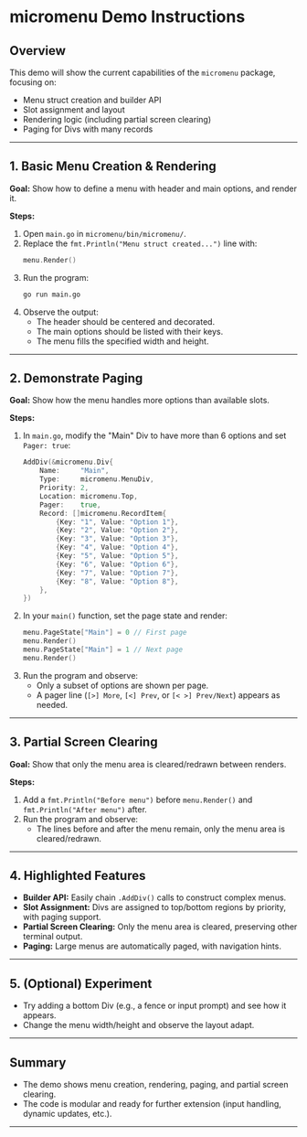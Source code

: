 # micromenu Demo Instructions

## Overview

This demo will show the current capabilities of the `micromenu` package, focusing on:
- Menu struct creation and builder API
- Slot assignment and layout
- Rendering logic (including partial screen clearing)
- Paging for Divs with many records

---

## 1. Basic Menu Creation & Rendering

**Goal:** Show how to define a menu with header and main options, and render it.

**Steps:**
1. Open `main.go` in `micromenu/bin/micromenu/`.
2. Replace the `fmt.Println("Menu struct created...")` line with:
   ```go
   menu.Render()
   ```
3. Run the program:
   ```sh
   go run main.go
   ```
4. Observe the output:  
   - The header should be centered and decorated.
   - The main options should be listed with their keys.
   - The menu fills the specified width and height.

---

## 2. Demonstrate Paging

**Goal:** Show how the menu handles more options than available slots.

**Steps:**
1. In `main.go`, modify the "Main" Div to have more than 6 options and set `Pager: true`:
   ```go
   AddDiv(&micromenu.Div{
       Name:     "Main",
       Type:     micromenu.MenuDiv,
       Priority: 2,
       Location: micromenu.Top,
       Pager:    true,
       Record: []micromenu.RecordItem{
           {Key: "1", Value: "Option 1"},
           {Key: "2", Value: "Option 2"},
           {Key: "3", Value: "Option 3"},
           {Key: "4", Value: "Option 4"},
           {Key: "5", Value: "Option 5"},
           {Key: "6", Value: "Option 6"},
           {Key: "7", Value: "Option 7"},
           {Key: "8", Value: "Option 8"},
       },
   })
   ```
2. In your `main()` function, set the page state and render:
   ```go
   menu.PageState["Main"] = 0 // First page
   menu.Render()
   menu.PageState["Main"] = 1 // Next page
   menu.Render()
   ```
3. Run the program and observe:
   - Only a subset of options are shown per page.
   - A pager line (`[>] More`, `[<] Prev`, or `[< >] Prev/Next`) appears as needed.

---

## 3. Partial Screen Clearing

**Goal:** Show that only the menu area is cleared/redrawn between renders.

**Steps:**
1. Add a `fmt.Println("Before menu")` before `menu.Render()` and `fmt.Println("After menu")` after.
2. Run the program and observe:
   - The lines before and after the menu remain, only the menu area is cleared/redrawn.

---

## 4. Highlighted Features

- **Builder API:** Easily chain `.AddDiv()` calls to construct complex menus.
- **Slot Assignment:** Divs are assigned to top/bottom regions by priority, with paging support.
- **Partial Screen Clearing:** Only the menu area is cleared, preserving other terminal output.
- **Paging:** Large menus are automatically paged, with navigation hints.

---

## 5. (Optional) Experiment

- Try adding a bottom Div (e.g., a fence or input prompt) and see how it appears.
- Change the menu width/height and observe the layout adapt.

---

## Summary

- The demo shows menu creation, rendering, paging, and partial screen clearing.
- The code is modular and ready for further extension (input handling, dynamic updates, etc.).

---
